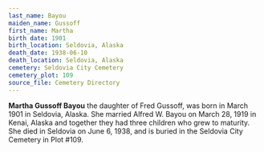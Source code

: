 ```yaml
---
last_name: Bayou
maiden_name: Gussoff
first_name: Martha
birth date: 1901
birth_location: Seldovia, Alaska
death_date: 1938-06-10
death_location: Seldovia, Alaska
cemetery: Seldovia City Cemetery
cemetery_plot: 109
source_file: Cemetery Directory
---
```

**Martha Gussoff  Bayou** the daughter of Fred Gussoff, was born in March 1901 in Seldovia, Alaska. She married Alfred W. Bayou on March 28, 1919 in Kenai, Alaska and together they had three children who grew to maturity.  She died in Seldovia on June 6, 1938, and is buried in the Seldovia City Cemetery in Plot #109. 

